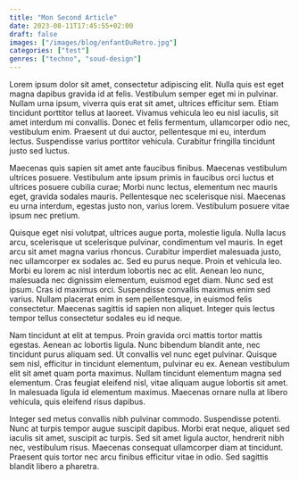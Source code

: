 ```yaml
---
title: "Mon Second Article"
date: 2023-08-11T17:45:55+02:00
draft: false
images: ["/images/blog/enfantDuRetro.jpg"]
categories: ["test"]
genres: ["techno", "soud-design"]
---
```


Lorem ipsum dolor sit amet, consectetur adipiscing elit. Nulla quis est eget magna dapibus gravida id at felis. Vestibulum semper eget mi in pulvinar. Nullam urna ipsum, viverra quis erat sit amet, ultrices efficitur sem. Etiam tincidunt porttitor tellus at laoreet. Vivamus vehicula leo eu nisl iaculis, sit amet interdum mi convallis. Donec et felis fermentum, ullamcorper odio nec, vestibulum enim. Praesent ut dui auctor, pellentesque mi eu, interdum lectus. Suspendisse varius porttitor vehicula. Curabitur fringilla tincidunt justo sed luctus.

Maecenas quis sapien sit amet ante faucibus finibus. Maecenas vestibulum ultrices posuere. Vestibulum ante ipsum primis in faucibus orci luctus et ultrices posuere cubilia curae; Morbi nunc lectus, elementum nec mauris eget, gravida sodales mauris. Pellentesque nec scelerisque nisi. Maecenas eu urna interdum, egestas justo non, varius lorem. Vestibulum posuere vitae ipsum nec pretium.

Quisque eget nisi volutpat, ultrices augue porta, molestie ligula. Nulla lacus arcu, scelerisque ut scelerisque pulvinar, condimentum vel mauris. In eget arcu sit amet magna varius rhoncus. Curabitur imperdiet malesuada justo, nec ullamcorper ex sodales ac. Sed eu purus neque. Proin et vehicula leo. Morbi eu lorem ac nisl interdum lobortis nec ac elit. Aenean leo nunc, malesuada nec dignissim elementum, euismod eget diam. Nunc sed est ipsum. Cras id maximus orci. Suspendisse convallis maximus enim sed varius. Nullam placerat enim in sem pellentesque, in euismod felis consectetur. Maecenas sagittis id sapien non aliquet. Integer quis lectus tempor tellus consectetur sodales eu id neque.

Nam tincidunt at elit at tempus. Proin gravida orci mattis tortor mattis egestas. Aenean ac lobortis ligula. Nunc bibendum blandit ante, nec tincidunt purus aliquam sed. Ut convallis vel nunc eget pulvinar. Quisque sem nisl, efficitur in tincidunt elementum, pulvinar eu ex. Aenean vestibulum elit sit amet quam porta maximus. Nullam tincidunt elementum magna sed elementum. Cras feugiat eleifend nisl, vitae aliquam augue lobortis sit amet. In malesuada ligula id elementum maximus. Maecenas ornare nulla at libero vehicula, quis eleifend risus dapibus.

Integer sed metus convallis nibh pulvinar commodo. Suspendisse potenti. Nunc at turpis tempor augue suscipit dapibus. Morbi erat neque, aliquet sed iaculis sit amet, suscipit ac turpis. Sed sit amet ligula auctor, hendrerit nibh nec, vestibulum risus. Maecenas consequat ullamcorper diam at tincidunt. Praesent quis tortor nec arcu finibus efficitur vitae in odio. Sed sagittis blandit libero a pharetra.
